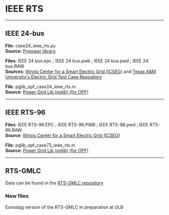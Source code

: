 # IEEE RTS
---
## IEEE 24-bus
**File**: case24_ieee_rts.py  
**Source**: [Pypower library](https://github.com/rwl/PYPOWER/tree/master/pypower)

**Files**: IEEE 24 bus.epc ; IEEE 24 bus.pwb ; IEEE 24 bus.pwd ; IEEE 24 bus.RAW  
**Sources**: [Illinois Center for a Smart Electric Grid (ICSEG)](https://icseg.iti.illinois.edu/power-cases/) and [Texas A&M University's Electric Grid Test Case Repository](https://electricgrids.engr.tamu.edu/electric-grid-test-cases/)

**File**: pglib_opf_case24_ieee_rts.m  
**Source**: [Power Grid Lib (pglib) (for OPF)](https://github.com/power-grid-lib/pglib-opf)

---

## IEEE RTS-96
**Files**: IEEE RTS-96.EPC ; IEEE RTS-96.PWB ; IEEE RTS-96.pwd ; IEEE RTS-96.RAW  
**Source**: [Illinois Center for a Smart Electric Grid (ICSEG)](https://icseg.iti.illinois.edu/power-cases/)

**File**: pglib_opf_case73_ieee_rts.m  
**Source**: [Power Grid Lib (pglib) (for OPF)](https://github.com/power-grid-lib/pglib-opf)

---

## RTS-GMLC
Data can be found in the [RTS-GMLC repository](https://github.com/GridMod/RTS-GMLC)

### New files
Eurostag version of the RTS-GMLC in preparation at ULB